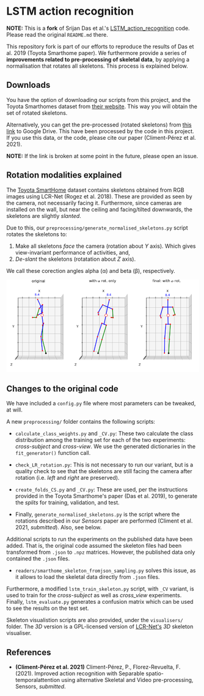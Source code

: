 # LSTM action recognition

**NOTE:** This is a **fork** of Srijan Das et al.'s [LSTM_action_recognition](https://github.com/srijandas07/LSTM_action_recognition) code. Please read the original `README.md` there.

This repository fork is part of our efforts to reproduce the results of Das et al. 2019 (Toyota Smarthome paper).
We furthermore provide a series of **improvements related to pre-processing of skeletal data**, by applying a normalisation
that rotates all skeletons. This process is explained below.

## Downloads

You have the option of downloading our scripts from this project, and the Toyota Smarthomes dataset from [their website](https://project.inria.fr/toyotasmarthome/). This way you will obtain the set of rotated skeletons.

Alternatively, you can get the pre-processed (rotated skeletons) from [this link](https://drive.google.com/file/d/1we1lrMJSmnZRzPmKYRcD-zyO8kZFfjw6/view?usp=sharing) to Google Drive. This have been processed by the code in this project. If you use this data, or the code, please cite our paper (Climent-Pérez et al. 2021).

**NOTE:** If the link is broken at some point in the future, please open an issue.

## Rotation modalities explained

The [Toyota SmartHome](https://project.inria.fr/toyotasmarthome/) dataset contains skeletons obtained from RGB images using LCR-Net (Rogez et al. 2018). These are provided as seen by the camera, not necessarily facing it. Furthermore, since cameras are installed on the wall, but near the ceiling and facing/tilted downwards, the skeletons are slightly _slanted_. 

Due to this, our `preprocessing/generate_normalised_skeletons.py` script rotates the skeletons to:

1. Make all skeletons _face_ the camera (rotation about _Y_ axis). Which gives view-invariant performance of activities, and,
2. _De-slant_ the skeletons (rotatation about _Z_ axis).

We call these corection angles alpha (&alpha;) and beta (&beta;), respectively.

![rotated skeletons](./Figure_rot_skeletons.png)

## Changes to the original code

We have included a `config.py` file where most parameters can be tweaked, at will.

A new `preprocessing/` folder contains the following scripts:

* `calculate_class_weights.py` and `_CV.py`: These two calculate the class distribution among the training set for each
  of the two experiments: _cross-subject_ and _cross-view_. We use the generated dictionaries in the `fit_generator()`
  function call.
  
* `check_LR_rotation.py`: This is not necessary to run our variant, but is a quality check to see that the skeletons are
  still facing the camera after rotation (i.e. _left_ and _right_ are preserved).
  
* `create_folds_CS.py` and `_CV.py`: These are used, per the instructions provided in the Toyota Smarthome's paper
  (Das et al. 2019), to generate the _splits_ for training, validation, and test.
  
* Finally, `generate_normalised_skeletons.py` is the script where the rotations described in our _Sensors_ paper are
  performed (Climent et al. 2021, _submitted_). Also, see below.
  
Additional scripts to run the experiments on the published data have been added. That is, the original code assumed the
skeleton files had been transformed from `.json` to `.npz` matrices. However, the published data only contained the
`.json` files.

* `readers/smarthome_skeleton_fromjson_sampling.py` solves this issue, as it allows to load the skeletal data directly
  from `.json` files.
  
Furthermore, a modified `lstm_train_skeleton.py` script, with `_CV` variant, is used to train for the _cross-subject_ as well as _cross_view_ experiments. Finally, `lstm_evaluate.py` generates a confusion matrix which can be used to see the results on the test set. 

Skeleton visualistion scripts are also provided, under the `visualisers/` folder. The _3D_ version is a GPL-licensed version
of [LCR-Net's](https://thoth.inrialpes.fr/src/LCR-Net/) _3D_ skeleton visualiser.

## References

* **(Climent-Pérez et al. 2021)** Climent-Pérez, P., Florez-Revuelta, F. (2021). Improved action recognition with Separable spatio-temporalattention using alternative Skeletal and Video pre-processing, Sensors, _submitted_.
